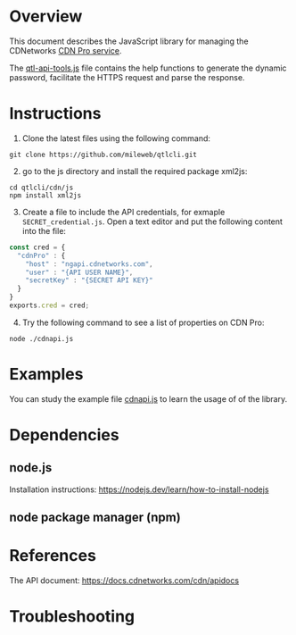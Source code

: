 # Overview

This document describes the JavaScript library for managing the CDNetworks [CDN Pro service](https://www.cdnetworks.com/cdnpro/).

The [qtl-api-tools.js](qtl-api-tools.js) file contains the help functions to generate the dynamic password, facilitate the HTTPS request and parse the response.

# Instructions
1. Clone the latest files using the following command:
```
git clone https://github.com/mileweb/qtlcli.git
```
2. go to the js directory and install the required package xml2js:
```
cd qtlcli/cdn/js
npm install xml2js
```
3. Create a file to include the API credentials, for exmaple `SECRET_credential.js`. Open a text editor and put the following content into the file:
```Javascript
const cred = {
  "cdnPro" : { 
    "host" : "ngapi.cdnetworks.com",
    "user" : "{API USER NAME}",
    "secretKey" : "{SECRET API KEY}"
  }
}
exports.cred = cred;
```
4. Try the following command to see a list of properties on CDN Pro:
```Shell
node ./cdnapi.js
```

# Examples
You can study the example file [cdnapi.js](cdnapi.js) to learn the usage of of the library.

# Dependencies
## node.js
Installation instructions: https://nodejs.dev/learn/how-to-install-nodejs
## node package manager (npm)

# References
The API document: https://docs.cdnetworks.com/cdn/apidocs

# Troubleshooting

